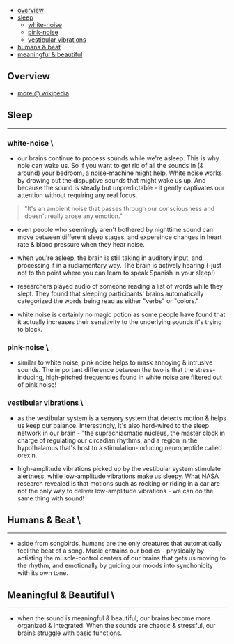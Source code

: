 * [overview](#overview)
* [sleep](#sleep)
	* [white-noise](#white-noise)
	* [pink-noise](#pink-noise)
	* [vestibular vibrations](#vestibular-vibrations)
* [humans & beat](#humans&beat)
* [meaningful & beautiful](#meaningful&beautiful)

## Overview <a name="overview"></a>

* [more @ wikipedia](https://en.wikipedia.org/wiki/Psychoacoustics)

## Sleep

---

### white-noise <a name="white-noise"></a>\

* our brains continue to process sounds while we're asleep. This is why noie can wake us.  So if you want to get rid of all the sounds in (& around) your bedroom, a noise-machine might help.  White noise works by drowing out the dispuptive sounds that might wake us up.  And because the sound is steady but unpredictable - it gently captivates our attention without requiring any real focus.

> "It's an ambient noise that passes through our consciousness and doesn't really arose any emotion."

* even people who seemingly aren't bothered by nighttime sound can move between different sleep stages, and expereince changes in heart rate & blood pressure when they hear noise.

* when you're asleep, the brain is still taking in auditory input, and processing it in a rudiamentary way.  The brain is actively hearing (-just not to the point where you can learn to speak Spanish in your sleep!)

* researchers played audio of someone reading a list of words while they slept.  They found that sleeping participants' brains automatically categorized the words being read as either "verbs" or "colors."

* white noise is certainly no magic potion as some people have found that it actually increases their sensitivity to the underlying sounds it's trying to block.

### pink-noise <a name="pink-noise"></a>\

* similar to white noise, pink noise helps to mask annoying & intrusive sounds.  The important difference between the two is that the stress-inducing, high-pitched frequencies found in white noise are filtered out of pink noise!

### vestibular vibrations <a name="vestibular-vibrations"></a>\

* as the vestibular system is a sensory system that detects motion & helps us keep our balance.  Interestingly, it's also hard-wired to the sleep network in our brain - "the suprachiasmatic nucleus, the master clock in charge of regulating our circadian rhythms, and a region in the hypothalamus that's host to a stimulation-inducing neuropeptide called orexin.

* high-amplitude vibrations picked up by the vestibular system stimulate alertness, while low-amplitude vibrations make us sleepy.  What NASA research revealed is that motions such as rocking or riding in a car are not the only way to deliver low-amplitude vibrations - we can do the same thing with sound!

## Humans & Beat <a name="humans&beat"></a>\

---

* aside from songbirds, humans are the only creatures that automatically feel the beat of a song.  Music entrains our bodies - physically by actiating the muscle-control centers of our brains that gets us moving to the rhythm, and emotionally by guiding our moods into synchonicity with its own tone.

## Meaningful & Beautiful <a name="meaningful&beautiful"></a>\

---

* when the sound is meaningful & beautiful, our brains become more organized & integrated.  When the sounds are chaotic & stressful, our brains struggle with basic functions.